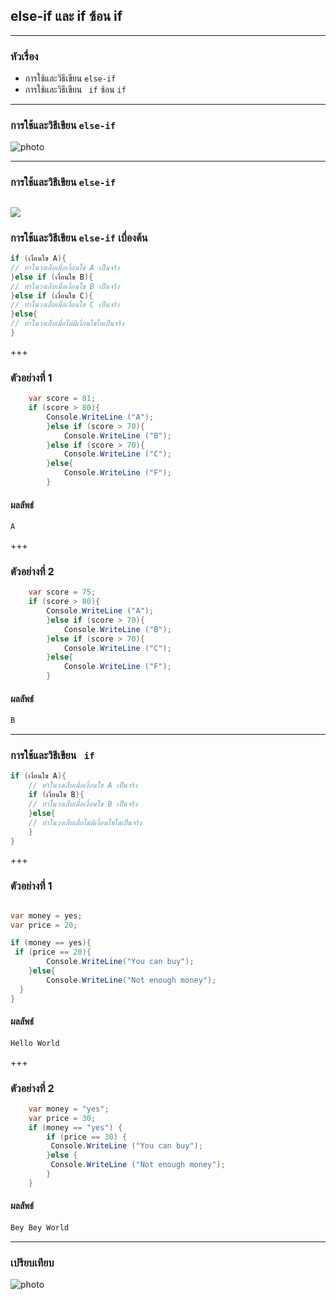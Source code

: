 ## else-if และ if ซ้อน if

---

### หัวเรื่อง

*  การใช้และวิธีเขียน `else-if`  
*  การใช้และวิธีเขียน ` if` ซ้อน `if` 

---
### การใช้และวิธีเขียน `else-if` 

![photo](https://sv1.picz.in.th/images/2020/01/06/RBtwgV.png)

---
### การใช้และวิธีเขียน `else-if` 

![](https://sv1.picz.in.th/images/2020/01/06/RBtwgV.png)
---

### การใช้และวิธีเขียน `else-if` เบื่องต้น

```csharp
if (เงื่อนใข A){
// ทำในวงเล็บเมื่อเงื่อนใข A เป็นจริง    
}else if (เงื่อนใข B){
// ทำในวงเล็บเมื่อเงื่อนใข B เป็นจริง     
}else if (เงื่อนใข C){
// ทำในวงเล็บเมื่อเงื่อนใข C เป็นจริง    
}else{
// ทำในวงเล็บเมื่อไม่มีเงื่อนใขใดเป็นจริง    
}
```

+++

### ตัวอย่างที่ 1

```csharp
    var score = 81;
    if (score > 80){
        Console.WriteLine ("A");
        }else if (score > 70){
            Console.WriteLine ("B");
        }else if (score > 70){
            Console.WriteLine ("C");
        }else{
            Console.WriteLine ("F");
        }
```

#### ผลลัพธ์

```csharp
A
```
+++
### ตัวอย่างที่ 2

```csharp
    var score = 75;
    if (score > 80){
        Console.WriteLine ("A");
        }else if (score > 70){
            Console.WriteLine ("B");
        }else if (score > 70){
            Console.WriteLine ("C");
        }else{
            Console.WriteLine ("F");
        }
```

#### ผลลัพธ์

```csharp
ฺฺB
```
---

### การใช้และวิธีเขียน  ` if` 


```csharp
if (เงื่อนใข A){
	// ทำในวงเล็บเมื่อเงื่อนใข A เป็นจริง
	if (เงื่อนใข B){
	// ทำในวงเล็บเมื่อเงื่อนใข B เป็นจริง		
	}else{
	// ทำในวงเล็บเมื่อไม่มีเงื่อนใขใดเป็นจริง
	}
}
```

+++

### ตัวอย่างที่ 1

```csharp

var money = yes;
var price = 20;

if (money == yes){
 if (price == 20){
    	Console.WriteLine("You can buy");
    }else{
    	Console.WriteLine("Not enough money");
  }
}
```

#### ผลลัพธ์

```csharp
Hello World
```
+++
### ตัวอย่างที่ 2

```csharp
    var money = "yes";
    var price = 30;
    if (money == "yes") {
        if (price == 30) {
         Console.WriteLine ("You can buy");
        }else {
         Console.WriteLine ("Not enough money");
        }
    }
```

#### ผลลัพธ์

```csharp
Bey Bey World
```
---

### เปรียบเทียบ

![photo](https://sv1.picz.in.th/images/2020/01/06/RB9DWb.jpg)